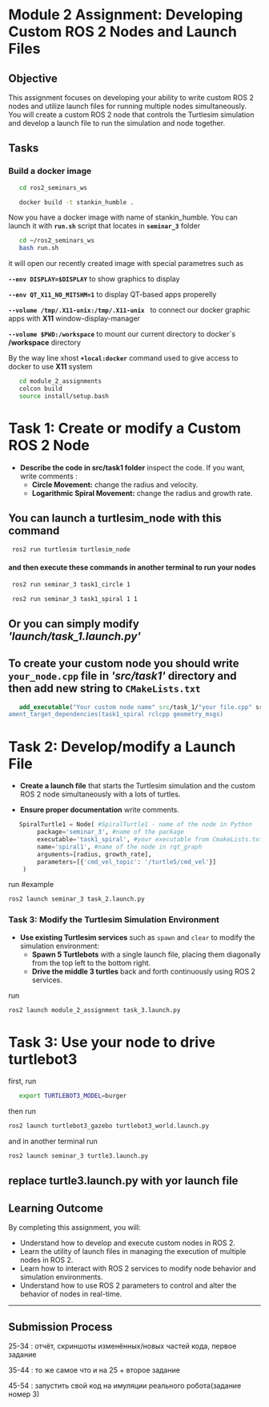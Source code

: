 # Module 2 Assignment: Developing Custom ROS 2 Nodes and Launch Files

## Objective

This assignment focuses on developing your ability to write custom ROS 2 nodes and utilize launch files for running multiple nodes simultaneously. You will create a custom ROS 2 node that controls the Turtlesim simulation and develop a launch file to run the simulation and node together.

## Tasks
### Build a docker image
```bash
   cd ros2_seminars_ws
```
```bash
   docker build -t stankin_humble .
```
Now you have a docker image with name of stankin_humble. You can launch it with **`run.sh`** script that locates in **`seminar_3`** folder
```bash
   cd ~/ros2_seminars_ws
   bash run.sh
```

it will open our recently created image with special parametres such as

**`--env DISPLAY=$DISPLAY`** to show graphics to display 

**`--env QT_X11_NO_MITSHM=1`** to display QT-based apps properelly 

**`--volume /tmp/.X11-unix:/tmp/.X11-unix `** to connect our docker graphic apps with **X11** window-display-manager 

**`--volume $PWD:/workspace`** to mount our current directory to docker`s **/workspace** directory  

By the way line xhost **`+local:docker`** command used to give access to docker to use **X11** system
```bash 
   cd module_2_assignments
   colcon build
   source install/setup.bash
   ```

# Task 1: Create or modify a Custom ROS 2 Node

- **Describe the code in src/task1 folder** inspect the code. If you want, write comments :
  - **Circle Movement:** change the radius and velocity.
  - **Logarithmic Spiral Movement:** change the radius and growth rate.

## You can launch a turtlesim_node with this command
```bash
 ros2 run turtlesim turtlesim_node  
 ```
#### and then execute these commands in another terminal to run your nodes
```bash
 ros2 run seminar_3 task1_circle 1  
 ```
```bash
 ros2 run seminar_3 task1_spiral 1 1
 ```
## Or you can simply modify ***'launch/task_1.launch.py'***
## To create your custom node you should write **`your_node.cpp`** file in ***'src/task1'*** directory and then add new string to **`CMakeLists.txt`**
```cmake
   add_executable("Your custom node name" src/task_1/"your file.cpp" src/task_1/turtle_pub.cpp src/task_1/"your file with main function".cpp)
ament_target_dependencies(task1_spiral rclcpp geometry_msgs)
``` 
# Task 2: Develop/modify a Launch File

- **Create a launch file** that starts the Turtlesim simulation and the custom ROS 2 node simultaneously with a lots of turtles.

- **Ensure proper documentation** write comments.
```python
   SpiralTurtle1 = Node( #SpiralTurtle1 - name of the node in Python
        package='seminar_3', #name of the package
        executable='task1_spiral', #your executable from CmakeLists.txt
        name='spiral1', #name of the node in rqt_graph
        arguments=[radius, growth_rate],
        parameters=[{'cmd_vel_topic': '/turtle5/cmd_vel'}]    
    )
```
run #example
```bash
ros2 launch seminar_3 task_2.launch.py
```
### Task 3: Modify the Turtlesim Simulation Environment

- **Use existing Turtlesim services** such as `spawn` and `clear` to modify the simulation environment:
  - **Spawn 5 Turtlebots** with a single launch file, placing them diagonally from the top left to the bottom right.
  - **Drive the middle 3 turtles** back and forth continuously using ROS 2 services.

run
```bash
ros2 launch module_2_assignment task_3.launch.py
```
# Task 3: Use your node to drive turtlebot3
first, run
```bash
   export TURTLEBOT3_MODEL=burger
```
then run
```bash
ros2 launch turtlebot3_gazebo turtlebot3_world.launch.py
```
and in another terminal run
```bash
ros2 launch seminar_3 turtle3.launch.py      
```
## replace turtle3.launch.py with yor launch file
## Learning Outcome

By completing this assignment, you will:
- Understand how to develop and execute custom nodes in ROS 2.
- Learn the utility of launch files in managing the execution of multiple nodes in ROS 2.
- Learn how to interact with ROS 2 services to modify node behavior and simulation environments.
- Understand how to use ROS 2 parameters to control and alter the behavior of nodes in real-time.
---
## Submission Process
25-34 : отчёт, скриншоты изменённых/новых частей кода, первое задание

35-44 : то же самое что и на 25 + второе задание

45-54 : запустить свой код на имуляции реального робота(задание номер 3)  